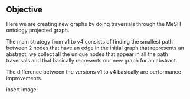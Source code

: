 ## Objective
Here we are creating new graphs by doing traversals through the MeSH ontology projected graph.

The main strategy from v1 to v4 consists of finding the smallest path between 2 nodes that have an edge 
in the initial graph that represents an abstract, we collect all the unique nodes that appear in all the path traversals and that  basically represents our new graph for an abstract.

The difference between the versions  v1 to v4 basically are performance improvements. 

insert image:

